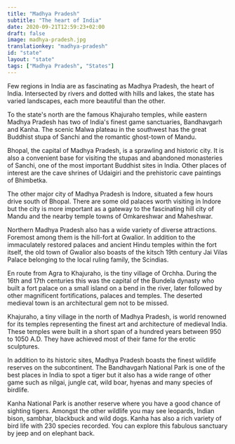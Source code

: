 ```yaml
---
title: "Madhya Pradesh"
subtitle: "The heart of India"
date: 2020-09-21T12:59:23+02:00
draft: false
image: madhya-pradesh.jpg
translationkey: "madhya-pradesh"
id: "state"
layout: "state"
tags: ["Madhya Pradesh", "States"] 
---
```


Few regions in India are as fascinating as Madhya Pradesh, the heart of India. Intersected by rivers and dotted with hills and lakes, the state has varied landscapes, each more beautiful than the other.

To the state's north are the famous Khajuraho temples, while eastern Madhya Pradesh has two of India's finest game sanctuaries, Bandhavgarh and Kanha. The scenic Malwa plateau in the southwest has the great Buddhist stupa of Sanchi and the romantic ghost-town of Mandu.

Bhopal, the capital of Madhya Pradesh, is a sprawling and historic city. It is also a convenient base for visiting the stupas and abandoned monasteries of Sanchi, one of the most important Buddhist sites in India. Other places of interest are the cave shrines of Udaigiri and the prehistoric cave paintings of Bhimbetka.

The other major city of Madhya Pradesh is Indore, situated a few hours drive south of Bhopal. There are some old palaces worth visiting in Indore but the city is more important as a gateway to the fascinating hill city of Mandu and the nearby temple towns of Omkareshwar and Maheshwar.

Northern Madhya Pradesh also has a wide variety of diverse attractions. Foremost among them is the hill-fort at Gwalior. In addition to the immaculately restored palaces and ancient Hindu temples within the fort itself, the old town of Gwalior also boasts of the kitsch 19th century Jai Vilas Palace belonging to the local ruling family, the Scindias.

En route from Agra to Khajuraho, is the tiny village of Orchha. During the 16th and 17th centuries this was the capital of the Bundela dynasty who built a fort palace on a small island on a bend in the river, later followed by other magnificent fortifications, palaces and temples. The deserted medieval town is an architectural gem not to be missed.

Khajuraho, a tiny village in the north of Madhya Pradesh, is world renowned for its temples representing the finest art and architecture of medieval India. These temples were built in a short span of a hundred years between 950 to 1050 A.D. They have achieved most of their fame for the erotic sculptures.

In addition to its historic sites, Madhya Pradesh boasts the finest wildlife reserves on the subcontinent. The Bandhavgarh National Park is one of the best places in India to spot a tiger but it also has a wide range of other game such as nilgai, jungle cat, wild boar, hyenas and many species of birdlife.

Kanha National Park is another reserve where you have a good chance of sighting tigers. Amongst the other wildlife you may see leopards, Indian bison, sambhar, blackbuck and wild dogs. Kanha has also a rich variety of bird life with 230 species recorded. You can explore this fabulous sanctuary by jeep and on elephant back.
